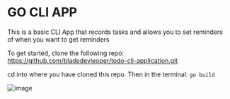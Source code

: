 <h1>GO CLI APP</h1>
This is a basic CLI App that records tasks and allows you to set reminders of when you want to get reminders

To get started, clone the following repo: https://github.com/bladedevleoper/todo-cli-application.git

cd into where you have cloned this repo. Then in the terminal: <code>go build</code>


![image](https://user-images.githubusercontent.com/37089123/115926790-50e43d80-a47b-11eb-9b0c-fbc58539caef.png)
